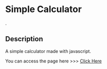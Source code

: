 # Simple Calculator
.

## Description

A simple calculator made with javascript.

You can access the page here >>> [Click Here](https://purmavijayvardhanreddy.github.io/Simple-calculator/)
